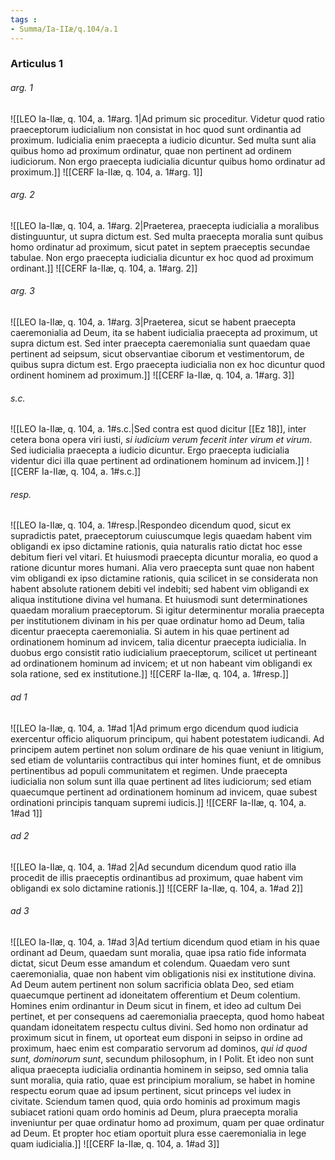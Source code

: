 ```yaml
---
tags : 
- Summa/Ia-IIæ/q.104/a.1
---
```


### Articulus 1

###### arg. 1
![[LEO Ia-IIæ, q. 104, a. 1#arg. 1|Ad primum sic proceditur. Videtur quod ratio praeceptorum iudicialium non consistat in hoc quod sunt ordinantia ad proximum. Iudicialia enim praecepta a iudicio dicuntur. Sed multa sunt alia quibus homo ad proximum ordinatur, quae non pertinent ad ordinem iudiciorum. Non ergo praecepta iudicialia dicuntur quibus homo ordinatur ad proximum.]]
![[CERF Ia-IIæ, q. 104, a. 1#arg. 1]]

###### arg. 2
![[LEO Ia-IIæ, q. 104, a. 1#arg. 2|Praeterea, praecepta iudicialia a moralibus distinguuntur, ut supra dictum est. Sed multa praecepta moralia sunt quibus homo ordinatur ad proximum, sicut patet in septem praeceptis secundae tabulae. Non ergo praecepta iudicialia dicuntur ex hoc quod ad proximum ordinant.]]
![[CERF Ia-IIæ, q. 104, a. 1#arg. 2]]

###### arg. 3
![[LEO Ia-IIæ, q. 104, a. 1#arg. 3|Praeterea, sicut se habent praecepta caeremonialia ad Deum, ita se habent iudicialia praecepta ad proximum, ut supra dictum est. Sed inter praecepta caeremonialia sunt quaedam quae pertinent ad seipsum, sicut observantiae ciborum et vestimentorum, de quibus supra dictum est. Ergo praecepta iudicialia non ex hoc dicuntur quod ordinent hominem ad proximum.]]
![[CERF Ia-IIæ, q. 104, a. 1#arg. 3]]

###### s.c.
![[LEO Ia-IIæ, q. 104, a. 1#s.c.|Sed contra est quod dicitur [[Ez 18]], inter cetera bona opera viri iusti, *si iudicium verum fecerit inter virum et virum*. Sed iudicialia praecepta a iudicio dicuntur. Ergo praecepta iudicialia videntur dici illa quae pertinent ad ordinationem hominum ad invicem.]]
![[CERF Ia-IIæ, q. 104, a. 1#s.c.]]

###### resp.
![[LEO Ia-IIæ, q. 104, a. 1#resp.|Respondeo dicendum quod, sicut ex supradictis patet, praeceptorum cuiuscumque legis quaedam habent vim obligandi ex ipso dictamine rationis, quia naturalis ratio dictat hoc esse debitum fieri vel vitari. Et huiusmodi praecepta dicuntur moralia, eo quod a ratione dicuntur mores humani. Alia vero praecepta sunt quae non habent vim obligandi ex ipso dictamine rationis, quia scilicet in se considerata non habent absolute rationem debiti vel indebiti; sed habent vim obligandi ex aliqua institutione divina vel humana. Et huiusmodi sunt determinationes quaedam moralium praeceptorum. Si igitur determinentur moralia praecepta per institutionem divinam in his per quae ordinatur homo ad Deum, talia dicentur praecepta caeremonialia. Si autem in his quae pertinent ad ordinationem hominum ad invicem, talia dicentur praecepta iudicialia. In duobus ergo consistit ratio iudicialium praeceptorum, scilicet ut pertineant ad ordinationem hominum ad invicem; et ut non habeant vim obligandi ex sola ratione, sed ex institutione.]]
![[CERF Ia-IIæ, q. 104, a. 1#resp.]]

###### ad 1
![[LEO Ia-IIæ, q. 104, a. 1#ad 1|Ad primum ergo dicendum quod iudicia exercentur officio aliquorum principum, qui habent potestatem iudicandi. Ad principem autem pertinet non solum ordinare de his quae veniunt in litigium, sed etiam de voluntariis contractibus qui inter homines fiunt, et de omnibus pertinentibus ad populi communitatem et regimen. Unde praecepta iudicialia non solum sunt illa quae pertinent ad lites iudiciorum; sed etiam quaecumque pertinent ad ordinationem hominum ad invicem, quae subest ordinationi principis tanquam supremi iudicis.]]
![[CERF Ia-IIæ, q. 104, a. 1#ad 1]]

###### ad 2
![[LEO Ia-IIæ, q. 104, a. 1#ad 2|Ad secundum dicendum quod ratio illa procedit de illis praeceptis ordinantibus ad proximum, quae habent vim obligandi ex solo dictamine rationis.]]
![[CERF Ia-IIæ, q. 104, a. 1#ad 2]]

###### ad 3
![[LEO Ia-IIæ, q. 104, a. 1#ad 3|Ad tertium dicendum quod etiam in his quae ordinant ad Deum, quaedam sunt moralia, quae ipsa ratio fide informata dictat, sicut Deum esse amandum et colendum. Quaedam vero sunt caeremonialia, quae non habent vim obligationis nisi ex institutione divina. Ad Deum autem pertinent non solum sacrificia oblata Deo, sed etiam quaecumque pertinent ad idoneitatem offerentium et Deum colentium. Homines enim ordinantur in Deum sicut in finem, et ideo ad cultum Dei pertinet, et per consequens ad caeremonialia praecepta, quod homo habeat quandam idoneitatem respectu cultus divini. Sed homo non ordinatur ad proximum sicut in finem, ut oporteat eum disponi in seipso in ordine ad proximum, haec enim est comparatio servorum ad dominos, *qui id quod sunt, dominorum sunt*, secundum philosophum, in I Polit. Et ideo non sunt aliqua praecepta iudicialia ordinantia hominem in seipso, sed omnia talia sunt moralia, quia ratio, quae est principium moralium, se habet in homine respectu eorum quae ad ipsum pertinent, sicut princeps vel iudex in civitate. Sciendum tamen quod, quia ordo hominis ad proximum magis subiacet rationi quam ordo hominis ad Deum, plura praecepta moralia inveniuntur per quae ordinatur homo ad proximum, quam per quae ordinatur ad Deum. Et propter hoc etiam oportuit plura esse caeremonialia in lege quam iudicialia.]]
![[CERF Ia-IIæ, q. 104, a. 1#ad 3]]

